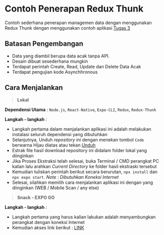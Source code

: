 # Contoh Penerapan Redux Thunk

Contoh sederhana penerapan managemen data dengan menggunakan Redux Thunk dengan menggunakan contoh aplikasi [Tugas 3](https://github.com/Pandu160402/Tugas-3-PAM)

## Batasan Pengembangan
- Data yang diambil berupa data acak tanpa API. 
- Desain dibuat sesederhana mungkin
- Terdapat perintah Create, Read, Update dan Delete Data Acak
- Terdapat pengujian kode Asynchhronous

## Cara Menjalankan

> **Lokal**

**Dependensi Utama** : `Node.js`, `React-Native`, `Expo-CLI`, `Redux`, `Redux-Thunk`

**Langkah - langkah** :
- Langkah pertama dalam menjalankan aplikasi ini adalah melakukan instalasi seluruh dependensi yang dibutuhkan
- Selanjutnya, Unduh *repository* ini dengan menekan tombol `Code` berwarna Hijau diatas atau tekan [Unduh](https://github.com/Pandu160402/Tugas-4-Redux-Thunk/archive/refs/heads/main.zip)
- Estrak file hasil download repository ini didalam folder lokal yang diinginkan
- Jika Proses Ekstraksi telah selesai, buka Terminal / CMD perangkat PC kalian lalu arahkan *Current Directory* ke folder hasil ekstraski tersebut
- Kemudian tuliskan perintah berikut secara berurutan, `npx install` dan `npx expo start`. *Note : Dibutuhkan Koneksi Internet*
- Selesai, silahkan memilih cara menjalankan aplikasi ini dengan yang diinginkan (WEB / Mobile Scan / any else)

> **Snack - EXPO GO**

**Langkah - langkah** :
- Langkah pertama yang harus kalian lakukan adalah menyambungkan perangkat dengan koneksi Internet
- Kemudian akses link berikut : [LINK](https://snack.expo.dev/@pandu_69/tugas4reduxthunk)
